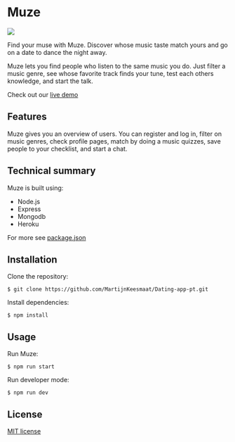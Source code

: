 # Muze
![](https://github.com/MartijnKeesmaat/Dating-app-pt/blob/master/wiki/home-demo.gif?raw=true)

Find your muse with Muze. Discover whose music taste match yours and go on a date to dance the night away.

Muze lets you find people who listen to the same music you do. Just filter a music genre, see whose favorite track finds your tune, test each others knowledge, and start the talk. 

Check out our [live demo](https://dating-app-pt.herokuapp.com/login)

## Features
Muze gives you an overview of users. You can register and log in, filter on music genres, check profile pages, match by doing a music quizzes, save people to your checklist, and start a chat. 

## Technical summary
Muze is built using:
- Node.js
- Express
- Mongodb
- Heroku

For more see [package.json](https://github.com/MartijnKeesmaat/Dating-app-pt/blob/develop/package.json)

## Installation 
Clone the repository:
```
$ git clone https://github.com/MartijnKeesmaat/Dating-app-pt.git
```

Install dependencies:
```
$ npm install
```

## Usage
Run Muze:
```
$ npm run start
```

Run developer mode:
```
$ npm run dev
```

## License
[MIT license](https://github.com/MartijnKeesmaat/Dating-app-pt/blob/master/LICENSE)
